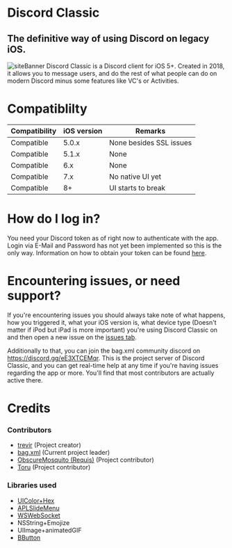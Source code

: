# Discord Classic
## The definitive way of using Discord on legacy iOS.
![siteBanner](https://github.com/user-attachments/assets/ea272fc6-c230-4579-a81c-a8e28d941ace)
Discord Classic is a Discord client for iOS 5+. Created in 2018, it allows you to message users, and do the rest of what people can do on modern Discord minus some features like VC's or Activities.

# Compatiblilty

| Compatibility  | iOS version | Remarks |
| ------------- | ------------- | ------------- |
| Compatible  | 5.0.x  | None besides SSL issues |
| Compatible  | 5.1.x  | None |
| Compatible  | 6.x  | None |
| Compatible  | 7.x  | No native UI yet |
| Compatible  | 8+  | UI starts to break |
# How do I log in?
You need your Discord token as of right now to authenticate with the app. Login via E-Mail and Password has not yet been implemented so this is the only way. Information on how to obtain your token can be found [here](https://www.youtube.com/watch?v=LnBnm_tZlyU).

# Encountering issues, or need support?
If you're encountering issues you should always take note of what happens, how you triggered it, what your iOS version is, what device type (Doesn't matter if iPod but iPad is more important) you're using Discord Classic on and then open a new issue on the [issues tab](https://github.com/bag-xml/Discord-Classic/issues).

Additionally to that, you can join the bag.xml community discord on https://discord.gg/eE3XTCEMqr. This is the project server of Discord Classic, and you can get real-time help at any time if you're having issues regarding the app or more. You'll find that most contributors are actually active there.
# Credits

### Contributors
- [trevir](https://github.com/trev3d) (Project creator)
- [bag.xml](https://github.com/bag-xml) (Current project leader)
- [ObscureMosquito (Requis)](https://github.com/ObscureMosquito) (Project contributor)
- [Toru](https://github.com/ToruTheRedFox) (Project contributor)

### Libraries used

- [UIColor+Hex](https://github.com/bag-xml/UIColor-Hex)
- [APLSlideMenu](https://github.com/apploft/APLSlideMenu)
- [WSWebSocket](https://github.com/ndcube/WebSocket-for-Objective-C)
- NSString+Emojize
- UIImage+animatedGIF
- [BButton](https://github.com/mattlawer/BButton)
